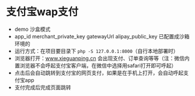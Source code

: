 # 支付宝wap支付
- demo 沙盒模式
- app_id merchant_private_key gatewayUrl alipay_public_key 已配置成沙箱环境的
- 运行方式：在项目要目录下 `php -S 127.0.0.1:8000`（自行本地部署时）
- 浏览器打开：www.xieguanping.cn 会出现支付、订单查询等等（注：微信内置浏览器不会呼起支付宝客户端，在微信中选择用safari打开即可呼起）
- 点击后会自动跳转到支付宝的网页支付，如果是在手机上打开，会自动呼起支付宝app
- 支付完成后完成页面跳转